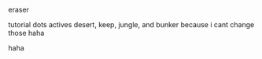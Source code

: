 eraser



































































tutorial dots actives desert, keep, jungle, and bunker because i cant change those haha






























































































































































































































































































































































haha
